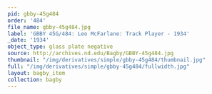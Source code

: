 ```yaml
---
pid: gbby-45g484
order: '484'
file_name: gbby-45g484.jpg
label: 'GBBY 45G/484: Leo McFarlane: Track Player - 1934'
_date: '1934'
object_type: glass plate negative
source: http://archives.nd.edu/Bagby/GBBY-45g484.jpg
thumbnail: "/img/derivatives/simple/gbby-45g484/thumbnail.jpg"
full: "/img/derivatives/simple/gbby-45g484/fullwidth.jpg"
layout: bagby_item
collection: bagby
---
```

